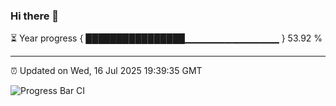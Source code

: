 ### Hi there 👋

⏳ Year progress { ████████████████▁▁▁▁▁▁▁▁▁▁▁▁▁▁ } 53.92 %

---

⏰ Updated on Wed, 16 Jul 2025 19:39:35 GMT

![Progress Bar CI](https://github.com/IshwaranRudhara/GIT-ACTION/workflows/Progress%20Bar%20CI/badge.svg)
